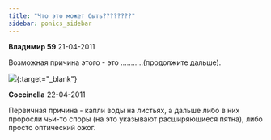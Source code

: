 ```yaml
---
title: "Что это может быть????????"
sidebar: ponics_sidebar
---
```


**Владимир 59** 21-04-2011

Возможная причина этого - это ...........(продолжите дальше).

[![](/attachimages/6669_DSC07648.jpg)](https://t.me/ponics_ru_files/5300){:target="_blank"}

**Coccinella** 22-04-2011

Первичная причина - капли воды на листьях, а дальше либо в них проросли чьи-то споры (на это указывают расширяющиеся пятна), либо просто оптический ожог.


